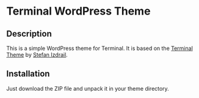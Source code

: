 # Terminal WordPress Theme

## Description 
This is a simple WordPress theme for Terminal. It is based on the [Terminal Theme](https://development.sh) by [Stefan Izdrail](https://development.sh/). 

## Installation
Just download the ZIP file and unpack it in your theme directory.

